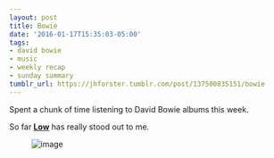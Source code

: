 ```yaml
---
layout: post
title: Bowie
date: '2016-01-17T15:35:03-05:00'
tags:
- david bowie
- music
- weekly recap
- sunday summary
tumblr_url: https://jhforster.tumblr.com/post/137500835151/bowie
---
```

Spent a chunk of time listening to David Bowie albums this week.

So far **[Low](https://open.spotify.com/album/0Oqi3Mm316FRX5H9mHjF0b)** has really stood out to me.

<figure data-orig-width="2000" data-orig-height="2000" class="tmblr-full"><img src="https://66.media.tumblr.com/029491ed404ba0a58ff021c5059f7854/tumblr_inline_o146h6nFvl1tw1dop_540.png" alt="image" data-orig-width="2000" data-orig-height="2000"></figure>
